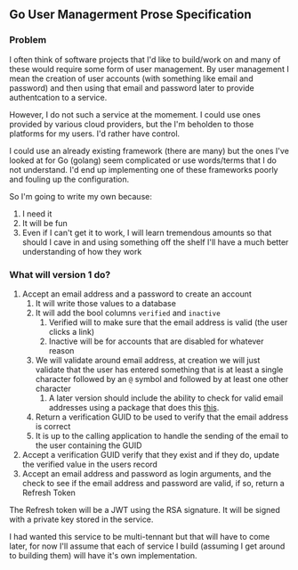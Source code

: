 ## Go User Managerment Prose Specification

### Problem

I often think of software projects that I'd like to build/work on and many of these would require some form of user management.  By user management I mean the creation of user accounts (with something like email and password) and then using that email and password later to provide authentcation to a service.

However, I do not such a service at the momement.  I could use ones provided by various cloud providers, but the I'm beholden to those platforms for my users.  I'd rather have control.

I could use an already existing framework (there are many) but the ones I've looked at for Go (golang) seem complicated or use words/terms that I do not understand.  I'd end up implementing one of these frameworks poorly and fouling up the configuration.

So I'm going to write my own because:

1. I need it
1. It will be fun
1. Even if I can't get it to work, I will learn tremendous amounts so that should I cave in and using something off the shelf I'll have a much better understanding of how they work

### What will version 1 do?

1. Accept an email address and a password to create an account
    1. It will write those values to a database 
    1. It will add the bool columns `verified`  and `inactive`
        1. Verified will to make sure that the email address is valid (the user clicks a link)
        1. Inactive will be for accounts that are disabled for whatever reason
    1. We will validate around email address, at creation we will just validate that the user has entered something that is at least a single character followed by an `@` symbol and followed by at least one other character
        1.  A later version should include the ability to check for valid email addresses using a package that does this [this](https://www.interserver.net/tips/kb/check-email-address-really-exists-without-sending-email/).
    1. Return a verification GUID to be used to verify that the email address is correct
    1. It is up to the calling application to handle the sending of the email to the user containing the GUID
1. Accept a verification GUID verify that they exist and if they do, update the verified value in the users record
1. Accept an email address and password as login arguments, and the  check to see if the email address and password are valid, if so, return a Refresh Token

The Refresh token will be a JWT using the RSA signature.  It will be signed with a private key stored in the service.  

I had wanted this service to be multi-tennant but that will have to come later, for now I'll assume that each of service I build (assuming I get around to building them) will have it's own implementation.
